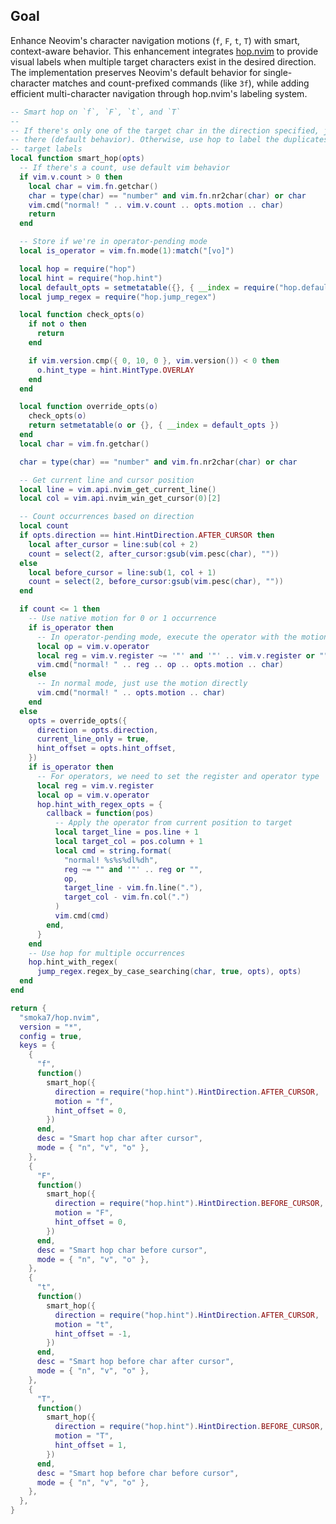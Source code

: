 <!-- :metadata:

title: Smart character movement (f,F,t,T) with hop.nvim
tags: NeoVim, Programming
publishedAt: 2024-12-19T18:09:22-07:00
summary:

I've enhanced Neovim's character navigation motions (`f`, `F`, `t`, `T`) by
integrating them with [hop.nvim](https://github.com/smoka7/hop.nvim). The
default behavior remains unchanged when there's only one occurrence of the
target character, or when using a count prefix (like `3f`). However, when
multiple matches exist, hop.nvim automatically labels each occurrence, making
it much easier to jump directly to your desired location.

-->

## Goal

Enhance Neovim's character navigation motions (`f`, `F`, `t`, `T`) with smart,
context-aware behavior. This enhancement integrates
[hop.nvim](https://github.com/smoka7/hop.nvim) to provide visual labels when
multiple target characters exist in the desired direction. The implementation
preserves Neovim's default behavior for single-character matches and
count-prefixed commands (like `3f`), while adding efficient multi-character
navigation through hop.nvim's labeling system.

```lua
-- Smart hop on `f`, `F`, `t`, and `T`
--
-- If there's only one of the target char in the direction specified, just go
-- there (default behavior). Otherwise, use hop to label the duplicates with
-- target labels
local function smart_hop(opts)
  -- If there's a count, use default vim behavior
  if vim.v.count > 0 then
    local char = vim.fn.getchar()
    char = type(char) == "number" and vim.fn.nr2char(char) or char
    vim.cmd("normal! " .. vim.v.count .. opts.motion .. char)
    return
  end

  -- Store if we're in operator-pending mode
  local is_operator = vim.fn.mode(1):match("[vo]")

  local hop = require("hop")
  local hint = require("hop.hint")
  local default_opts = setmetatable({}, { __index = require("hop.defaults") })
  local jump_regex = require("hop.jump_regex")

  local function check_opts(o)
    if not o then
      return
    end

    if vim.version.cmp({ 0, 10, 0 }, vim.version()) < 0 then
      o.hint_type = hint.HintType.OVERLAY
    end
  end

  local function override_opts(o)
    check_opts(o)
    return setmetatable(o or {}, { __index = default_opts })
  end
  local char = vim.fn.getchar()

  char = type(char) == "number" and vim.fn.nr2char(char) or char

  -- Get current line and cursor position
  local line = vim.api.nvim_get_current_line()
  local col = vim.api.nvim_win_get_cursor(0)[2]

  -- Count occurrences based on direction
  local count
  if opts.direction == hint.HintDirection.AFTER_CURSOR then
    local after_cursor = line:sub(col + 2)
    count = select(2, after_cursor:gsub(vim.pesc(char), ""))
  else
    local before_cursor = line:sub(1, col + 1)
    count = select(2, before_cursor:gsub(vim.pesc(char), ""))
  end

  if count <= 1 then
    -- Use native motion for 0 or 1 occurrence
    if is_operator then
      -- In operator-pending mode, execute the operator with the motion
      local op = vim.v.operator
      local reg = vim.v.register ~= '"' and '"' .. vim.v.register or ""
      vim.cmd("normal! " .. reg .. op .. opts.motion .. char)
    else
      -- In normal mode, just use the motion directly
      vim.cmd("normal! " .. opts.motion .. char)
    end
  else
    opts = override_opts({
      direction = opts.direction,
      current_line_only = true,
      hint_offset = opts.hint_offset,
    })
    if is_operator then
      -- For operators, we need to set the register and operator type
      local reg = vim.v.register
      local op = vim.v.operator
      hop.hint_with_regex_opts = {
        callback = function(pos)
          -- Apply the operator from current position to target
          local target_line = pos.line + 1
          local target_col = pos.column + 1
          local cmd = string.format(
            "normal! %s%s%dl%dh",
            reg ~= "" and '"' .. reg or "",
            op,
            target_line - vim.fn.line("."),
            target_col - vim.fn.col(".")
          )
          vim.cmd(cmd)
        end,
      }
    end
    -- Use hop for multiple occurrences
    hop.hint_with_regex(
      jump_regex.regex_by_case_searching(char, true, opts), opts)
  end
end

return {
  "smoka7/hop.nvim",
  version = "*",
  config = true,
  keys = {
    {
      "f",
      function()
        smart_hop({
          direction = require("hop.hint").HintDirection.AFTER_CURSOR,
          motion = "f",
          hint_offset = 0,
        })
      end,
      desc = "Smart hop char after cursor",
      mode = { "n", "v", "o" },
    },
    {
      "F",
      function()
        smart_hop({
          direction = require("hop.hint").HintDirection.BEFORE_CURSOR,
          motion = "F",
          hint_offset = 0,
        })
      end,
      desc = "Smart hop char before cursor",
      mode = { "n", "v", "o" },
    },
    {
      "t",
      function()
        smart_hop({
          direction = require("hop.hint").HintDirection.AFTER_CURSOR,
          motion = "t",
          hint_offset = -1,
        })
      end,
      desc = "Smart hop before char after cursor",
      mode = { "n", "v", "o" },
    },
    {
      "T",
      function()
        smart_hop({
          direction = require("hop.hint").HintDirection.BEFORE_CURSOR,
          motion = "T",
          hint_offset = 1,
        })
      end,
      desc = "Smart hop before char before cursor",
      mode = { "n", "v", "o" },
    },
  },
}
```
